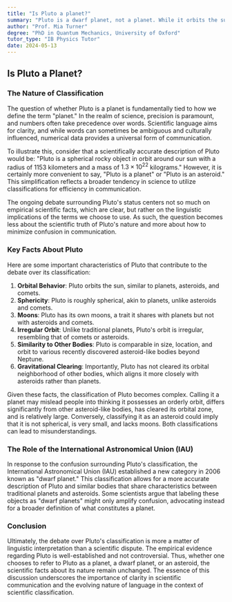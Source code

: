 ```yaml
---
title: "Is Pluto a planet?"
summary: "Pluto is a dwarf planet, not a planet. While it orbits the sun like planets, it has an irregular orbit, is similar in size to other asteroid-like bodies beyond Neptune, and hasn't cleared its neighborhood. The International Astronomical Union created the dwarf planet category in 2006 to classify objects like Pluto."
author: "Prof. Mia Turner"
degree: "PhD in Quantum Mechanics, University of Oxford"
tutor_type: "IB Physics Tutor"
date: 2024-05-13
---
```


## Is Pluto a Planet?

### The Nature of Classification

The question of whether Pluto is a planet is fundamentally tied to how we define the term "planet." In the realm of science, precision is paramount, and numbers often take precedence over words. Scientific language aims for clarity, and while words can sometimes be ambiguous and culturally influenced, numerical data provides a universal form of communication. 

To illustrate this, consider that a scientifically accurate description of Pluto would be: "Pluto is a spherical rocky object in orbit around our sun with a radius of $1153$ kilometers and a mass of $1.3 \times 10^{22}$ kilograms." However, it is certainly more convenient to say, "Pluto is a planet" or "Pluto is an asteroid." This simplification reflects a broader tendency in science to utilize classifications for efficiency in communication. 

The ongoing debate surrounding Pluto's status centers not so much on empirical scientific facts, which are clear, but rather on the linguistic implications of the terms we choose to use. As such, the question becomes less about the scientific truth of Pluto's nature and more about how to minimize confusion in communication.

### Key Facts About Pluto

Here are some important characteristics of Pluto that contribute to the debate over its classification:

1. **Orbital Behavior**: Pluto orbits the sun, similar to planets, asteroids, and comets.
2. **Sphericity**: Pluto is roughly spherical, akin to planets, unlike asteroids and comets.
3. **Moons**: Pluto has its own moons, a trait it shares with planets but not with asteroids and comets.
4. **Irregular Orbit**: Unlike traditional planets, Pluto's orbit is irregular, resembling that of comets or asteroids.
5. **Similarity to Other Bodies**: Pluto is comparable in size, location, and orbit to various recently discovered asteroid-like bodies beyond Neptune.
6. **Gravitational Clearing**: Importantly, Pluto has not cleared its orbital neighborhood of other bodies, which aligns it more closely with asteroids rather than planets.

Given these facts, the classification of Pluto becomes complex. Calling it a planet may mislead people into thinking it possesses an orderly orbit, differs significantly from other asteroid-like bodies, has cleared its orbital zone, and is relatively large. Conversely, classifying it as an asteroid could imply that it is not spherical, is very small, and lacks moons. Both classifications can lead to misunderstandings.

### The Role of the International Astronomical Union (IAU)

In response to the confusion surrounding Pluto's classification, the International Astronomical Union (IAU) established a new category in 2006 known as "dwarf planet." This classification allows for a more accurate description of Pluto and similar bodies that share characteristics between traditional planets and asteroids. Some scientists argue that labeling these objects as "dwarf planets" might only amplify confusion, advocating instead for a broader definition of what constitutes a planet.

### Conclusion

Ultimately, the debate over Pluto's classification is more a matter of linguistic interpretation than a scientific dispute. The empirical evidence regarding Pluto is well-established and not controversial. Thus, whether one chooses to refer to Pluto as a planet, a dwarf planet, or an asteroid, the scientific facts about its nature remain unchanged. The essence of this discussion underscores the importance of clarity in scientific communication and the evolving nature of language in the context of scientific classification.
    